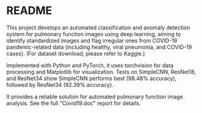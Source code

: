 # README

This project develops an automated classification and anomaly detection system for pulmonary function images using deep learning, aiming to identify standardized images and flag irregular ones from COVID-19 pandemic-related data (including healthy, viral pneumonia, and COVID-19 cases). (For dataset download, please refer to Kaggle.)

Implemented with Python and PyTorch, it uses torchvision for data processing and Matplotlib for visualization. Tests on SimpleCNN, ResNet18, and ResNet34 show SimpleCNN performs best (98.48% accuracy), followed by ResNet34 (92.39% accuracy).

It provides a reliable solution for automated pulmonary function image analysis. See the full "Covid19.doc" report for details.
